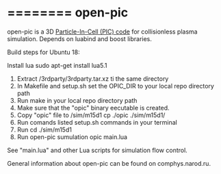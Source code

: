 ========
open-pic
========

open-pic is a 3D [Particle-In-Cell (PIC) code](https://en.wikipedia.org/wiki/Particle-in-cell)
for collisionless plasma simulation.
Depends on luabind and boost libraries.


Build steps for Ubuntu 18:

Install lua
   sudo apt-get install lua5.1

1. Extract /3rdparty/3rdparty.tar.xz ti the same directory
2. In Makefile and setup.sh set the OPIC_DIR to your local repo directory path
3. Run
      make
   in your local repo directory path
4. Make sure that the "opic" binary eecutable is created.
5. Copy "opic" file to /sim/m15d1 
      cp ./opic ./sim/m15d1/
6. Run comands listed setup.sh commands in your terminal
7. Run
    cd ./sim/m15d1
8. Run open-pic sumulation
    opic main.lua


See "main.lua" and other Lua scripts for simulation flow control.

General information about open-pic can be found on comphys.narod.ru.
